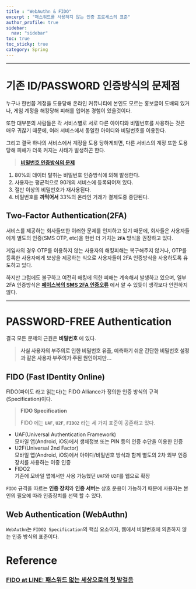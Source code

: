 ```yaml
---
title : "WebAuthn & FIDO"
excerpt : "패스워드를 사용하지 않는 인증 프로세스의 표준"
author_profile: true
sidebar:
  nav: "sidebar"
toc: true
toc_sticky: true
category: Spring
---
```

   
---
  
# 기존 ID/PASSWORD 인증방식의 문제점
누구나 한번쯤 계정을 도용당해 온라인 커뮤니티에 본인도 모르는 홍보글이 도배되 있거나, 게임 계정을 해킹당해 피해를 입어본 경험이 있을것이다.  
  
또한 대부분의 사람들은 각 서비스별로 서로 다른 아이디와 비밀번호를 사용하는 것은 매우 귀찮기 때문에, 여러 서비스에서 동일한 아이디와 비밀번호를 이용한다.    
  
그리고 결국 하나의 서비스에서 계정을 도용 당하게되면, 다른 서비스의 계정 또한 도용 당해 피해가 더욱 커지는 사태가 발생하곤 한다.  

> **[비밀번호 인증방식의 문제](https://fidoalliance.org/what-is-fido/)**
  1. 80%의 데이터 탈취는 비밀번호 인증방식에 의해 발생한다.
  2. 사용자는 평균적으로 90개의 서비스에 등록되어져 있다.
  3. 절반 이상의 비밀번호가 재사용된다.
  4. 비밀번호를 **까먹어서** 33%의 온라인 거래가 결제도중 중단된다.


## Two-Factor Authentication(2FA)
서비스를 제공하는 회사들또한 이러한 문제를 인지하고 있기 때문에, 회사들은 사용자들에게 별도의 인증(SMS OTP, etc)을 한번 더 거치는 **`2FA`** 방식을 권장하고 있다.  
  
게임사의 경우 OTP를 이용하지 않는 사용자의 해킹피해는 복구해주지 않거나, OTP를 등록한 사용자에게 보상을 제공하는 식으로 사용자들이 2FA 인증방식을 사용하도록 유도하고 있다.  
  
하지만 그럼에도 불구하고 여전히 해킹에 의한 피해는 계속해서 발생하고 있으며, 일부 2FA 인증방식은 **[페이스북의 SMS 2FA 인증오류](https://www.okta.com/blog/2019/02/phone-numbers-as-identifiers-the-problem-with-sms-based-authentication/)** 에서 알 수 있듯이 
생각보다 안전하지 않다.
  
---
  
# **PASSWORD-FREE Authentication**
결국 모든 문제의 근원은 **비밀번호** 에 있다. 
  
> **사실 사용자의 부주의로 인한 비밀번호 유출, 예측하기 쉬운 간단한 비밀번호 설정과 같은 사용자 부주의가 주된 원인이지만...** 


## **FIDO** (Fast IDentity Online)  
  
FIDO(파이도 라고 읽는다)는 FIDO Alliance가 정의한 인증 방식의 규격(Specification)이다.

> **FIDO Specification**   
>     
> FIDO 에는 **`UAF`**, **`U2F`**, **`FIDO2`** 라는 세 가지 표준이 공존하고 있다. 
* UAF(Universal Authentication Framework)  
  모바일 앱(Android, iOS)에서 생체정보 또는 PIN 등의 인증 수단을 이용한 인증    
* U2F(Universal 2nd Factor)  
  모바일 앱(Android, iOS)에서 아이디/비밀번호 방식과 함께 별도의 2차 외부 인증장치를 사용하는 이중 인증
* FIDO2  
  기존에 모바일 앱에서만 사용 가능했던 `UAF`와 `U2F`를 웹으로 확장

`FIDO` 규격을 따르는 **인증 장치**와 **인증 서버**는 상호 운용이 가능하기 때문에 사용자는 본인의 필요에 따라 인증장치를 선택 할 수 있다.

## Web Authentication (WebAuthn) 
`WebAuthn`는 `FIDO2 Specification`의 핵심 요소이자, 웹에서 비밀번호에 의존하지 않는 인증 방식의 표준이다.





# Reference
### **[FIDO at LINE: 패스워드 없는 세상으로의 첫 발걸음](https://engineering.linecorp.com/ko/blog/fido-at-line/)**
